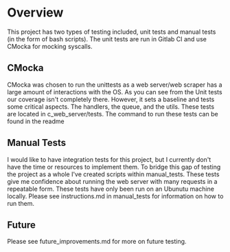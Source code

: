 # Overview
This project has two types of testing included, unit tests and manual tests (in the form of bash scripts).
The unit tests are run in Gitlab CI and use CMocka for mocking syscalls.

## CMocka
CMocka was chosen to run the unittests as a web server/web scraper has a large amount of interactions with the OS. As you can see from the Unit tests our coverage isn't completely there. However, it sets a baseline and tests some critical aspects. The handlers, the queue, and the utils. These tests are located in c_web_server/tests. The command to run these tests can be found in the readme

## Manual Tests
I would like to have integration tests for this project, but I currently don't have the time or resources to implement them. To bridge this gap of testing the project as a whole I've created scripts within manual_tests. These tests give me confidence about running the web server with many requests in a repeatable form. These tests have only been run on an Ubunutu machine locally. Please see instructions.md in manual_tests for information on how to run them.

## Future
Please see future_improvements.md for more on future testing.
